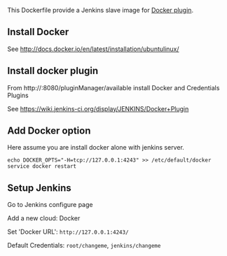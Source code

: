 This Dockerfile provide a Jenkins slave image for [Docker plugin](https://wiki.jenkins-ci.org/display/JENKINS/Docker+Plugin).

Install Docker
--------------

See http://docs.docker.io/en/latest/installation/ubuntulinux/


Install docker plugin
---------------------

From http://<Jenkins>:8080/pluginManager/available install Docker and Credentials Plugins

See https://wiki.jenkins-ci.org/display/JENKINS/Docker+Plugin


Add Docker option
-----------------

Here assume you are install docker alone with jenkins server.

    echo DOCKER_OPTS="-H=tcp://127.0.0.1:4243" >> /etc/default/docker
    service docker restart


Setup Jenkins
-------------

Go to Jenkins configure page

Add a new cloud: Docker

Set 'Docker URL': `http://127.0.0.1:4243/`

Default Credentials: `root/changeme`, `jenkins/changeme`

